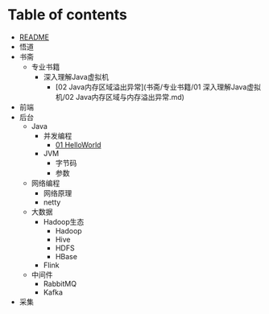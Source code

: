 # Table of contents

- [README](README.md)
- 悟道
- 书斋
  - 专业书籍
    - 深入理解Java虚拟机
      - [02 Java内存区域溢出异常](书斋/专业书籍/01 深入理解Java虚拟机/02 Java内存区域与内存溢出异常.md)
- 前端
- 后台
  - Java
    - 并发编程
      - [01 HelloWorld](后台/Java/HelloWorld.md)
    - JVM
      - 字节码
      - 参数
  - 网络编程
    - 网络原理
    - netty
  - 大数据
    - Hadoop生态
      - Hadoop
      - Hive
      - HDFS
      - HBase
    - Flink
  - 中间件
    - RabbitMQ
    - Kafka
- 采集